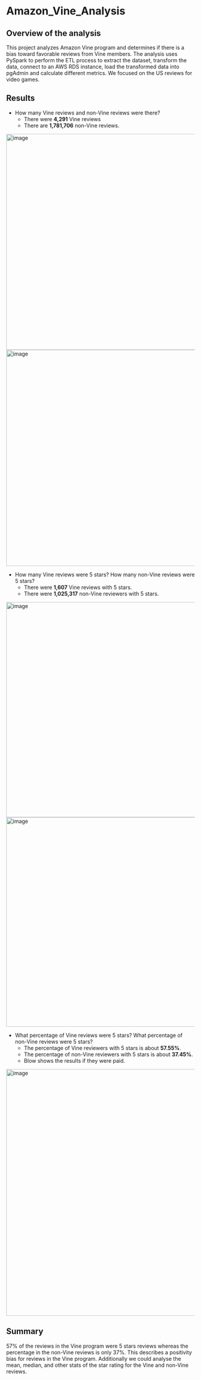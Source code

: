 # Amazon_Vine_Analysis

## Overview of the analysis
This project analyzes Amazon Vine program and determines if there is a bias toward favorable reviews from Vine members. The analysis uses PySpark to perform the ETL process to extract the dataset, transform the data, connect to an AWS RDS instance, load the transformed data into pgAdmin and calculate different metrics. We focused on the US reviews for video games.

## Results

- How many Vine reviews and non-Vine reviews were there?
  - There were **4,291** Vine reviews 
  - There are **1,781,706** non-Vine reviews. 
<img width="576" alt="image" src="https://user-images.githubusercontent.com/58046234/163722447-235f9b5f-9c0a-44b4-97fd-79b93246fcca.png">
<img width="577" alt="image" src="https://user-images.githubusercontent.com/58046234/163722483-f85e2b9e-09c1-4655-9d50-73e99f4bc978.png">

- How many Vine reviews were 5 stars? How many non-Vine reviews were 5 stars?
  - There were **1,607** Vine reviews with 5 stars. 
  - There were **1,025,317** non-Vine reviewers with 5 stars. 
<img width="574" alt="image" src="https://user-images.githubusercontent.com/58046234/163722747-50efae03-f427-41cd-8750-79d7cf834e1e.png">
<img width="559" alt="image" src="https://user-images.githubusercontent.com/58046234/163722658-9940bbac-214d-4f62-b975-1278d80bfdff.png">

- What percentage of Vine reviews were 5 stars? What percentage of non-Vine reviews were 5 stars?
  - The percentage of Vine reviewers with 5 stars is about **57.55%**. 
  - The percentage of non-Vine reviewers with 5 stars is about **37.45%**.
  - Blow shows the results if they were paid.
<img width="658" alt="image" src="https://user-images.githubusercontent.com/58046234/163722901-8ee0f0f1-31ff-40ff-8138-43d78e933abc.png">

## Summary
57% of the reviews in the Vine program were 5 stars reviews whereas the percentage in the non-Vine reviews is only 37%. This describes a positivity bias for reviews in the Vine program.
Additionally we could analyse the mean, median, and other stats of the star rating for the Vine and non-Vine reviews.
